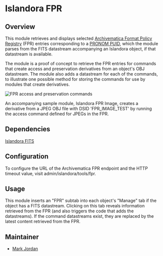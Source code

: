 # Islandora FPR

## Overview

This module retrieves and displays selected [Archivematica Format Policy Registry](https://ww.archivematica.org/en/docs/archivematica-1.3/user-manual/preservation/preservation-planning/#fpr) (FPR) entries corresponding to a [PRONOM PUID](http://en.wikipedia.org/wiki/PRONOM), which the module parses from the FITS datastream accompanying an Islandora object, if that datastream is available.

The module is a proof of concept to retrieve the FPR entries for commands that create access and preservation derivatives from an object's OBJ datastream. The module also adds a datastream for each of the commands, to illustrate one possible method for storing the commands for use by modules that create derivatives.

![FPR access and preservation commands](https://dl.dropboxusercontent.com/u/1015702/linked_to/islandora_fpr/islandora_fpr_example.jpg)

An accompanying sample module, Islandora FPR Image, creates a derivative from a JPEG OBJ file with DSID 'FPR_IMAGE_TEST' by running the access command defined for JPEGs in the FPR.

## Dependencies

[Islandora FITS](https://github.com/Islandora/islandora_fits)

## Configuration

To configure the URL of the Archivematica FPR endpoint and the HTTP timeout value, visit admin/islandora/tools/fpr.

## Usage

This module inserts an "FPR" subtab into each object's "Manage" tab if the object has a FITS datastream. Clicking on this tab reveals information retrieved from the FPR (and also triggers the code that adds the datastreams). If the command datastreams exist, they are replaced by the latest content retrieved from the FPR.

## Maintainer

* [Mark Jordan](https://github.com/mjordan)

